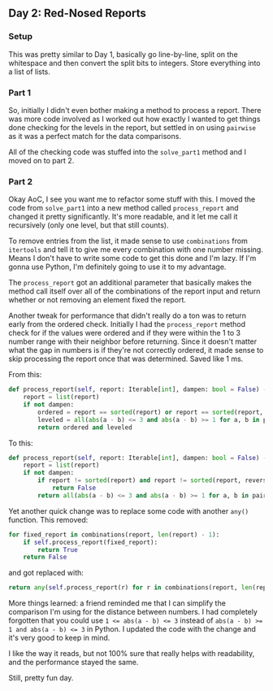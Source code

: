 ## Day 2: Red-Nosed Reports

### Setup

This was pretty similar to Day 1, basically go line-by-line, split on the whitespace and then convert the split bits to integers.  Store everything into a list of lists.

### Part 1

So, initially I didn't even bother making a method to process a report.  There was more code involved as I worked out how exactly I wanted to get things done checking for the levels in the report, but settled in on using `pairwise` as it was a perfect match for the data comparisons.

All of the checking code was stuffed into the `solve_part1` method and I moved on to part 2.

### Part 2

Okay AoC, I see you want me to refactor some stuff with this.  I moved the code from `solve_part1` into a new method called `process_report` and changed it pretty significantly.  It's more readable, and it let me call it recursively (only one level, but that still counts).

To remove entries from the list, it made sense to use `combinations` from `itertools` and tell it to give me every combination with one number missing.  Means I don't have to write some code to get this done and I'm lazy.  If I'm gonna use Python, I'm definitely going to use it to my advantage.

The `process_report` got an additional parameter that basically makes the method call itself over all of the combinations of the report input and return whether or not removing an element fixed the report.

Another tweak for performance that didn't really do a ton was to return early from the ordered check.  Initially I had the `process_report` method check for if the values were ordered and if they were within the 1 to 3 number range with their neighbor before returning.  Since it doesn't matter what the gap in numbers is if they're not correctly ordered, it made sense to skip processing the report once that was determined.  Saved like 1 ms.

From this:

```python
def process_report(self, report: Iterable[int], dampen: bool = False) -> bool:
    report = list(report)
    if not dampen:
        ordered = report == sorted(report) or report == sorted(report, reverse=True)
        leveled = all(abs(a - b) <= 3 and abs(a - b) >= 1 for a, b in pairwise(report))
        return ordered and leveled
```

To this:

```python
def process_report(self, report: Iterable[int], dampen: bool = False) -> bool:
    report = list(report)
    if not dampen:
        if report != sorted(report) and report != sorted(report, reverse=True):
            return False
        return all(abs(a - b) <= 3 and abs(a - b) >= 1 for a, b in pairwise(report))
```

Yet another quick change was to replace some code with another `any()` function.  This removed:

```python
for fixed_report in combinations(report, len(report) - 1):
    if self.process_report(fixed_report):
        return True
    return False
```

and got replaced with:

```python
return any(self.process_report(r) for r in combinations(report, len(report) - 1))
```

More things learned: a friend reminded me that I can simplify the comparison I'm using for the distance between numbers.  I had completely forgotten that you could use `1 <= abs(a - b) <= 3` instead of `abs(a - b) >= 1 and abs(a - b) <= 3` in Python.  I updated the code with the change and it's very good to keep in mind.

I like the way it reads, but not 100% sure that really helps with readability, and the performance stayed the same.

Still, pretty fun day.